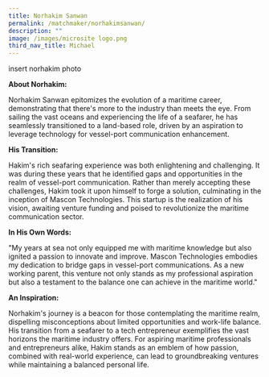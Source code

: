 ```yaml
---
title: Norhakim Sanwan
permalink: /matchmaker/norhakimsanwan/
description: ""
image: /images/microsite logo.png
third_nav_title: Michael
---
```

insert norhakim photo

**About Norhakim:**

Norhakim Sanwan epitomizes the evolution of a maritime career, demonstrating that there's more to the industry than meets the eye. From sailing the vast oceans and experiencing the life of a seafarer, he has seamlessly transitioned to a land-based role, driven by an aspiration to leverage technology for vessel-port communication enhancement.

**His Transition:**

Hakim's rich seafaring experience was both enlightening and challenging. It was during these years that he identified gaps and opportunities in the realm of vessel-port communication. Rather than merely accepting these challenges, Hakim took it upon himself to forge a solution, culminating in the inception of Mascon Technologies. This startup is the realization of his vision, awaiting venture funding and poised to revolutionize the maritime communication sector.

**In His Own Words:**

"My years at sea not only equipped me with maritime knowledge but also ignited a passion to innovate and improve. Mascon Technologies embodies my dedication to bridge gaps in vessel-port communications. As a new working parent, this venture not only stands as my professional aspiration but also a testament to the balance one can achieve in the maritime world."

**An Inspiration:**

Norhakim's journey is a beacon for those contemplating the maritime realm, dispelling misconceptions about limited opportunities and work-life balance. His transition from a seafarer to a tech entrepreneur exemplifies the vast horizons the maritime industry offers. For aspiring maritime professionals and entrepreneurs alike, Hakim stands as an emblem of how passion, combined with real-world experience, can lead to groundbreaking ventures while maintaining a balanced personal life.